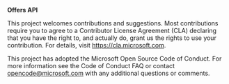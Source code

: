 **Offers API**

This project welcomes contributions and suggestions. Most contributions require you to agree to a Contributor License Agreement (CLA) declaring that you have the right to, and actually do, grant us the rights to use your contribution. For details, visit https://cla.microsoft.com.

This project has adopted the Microsoft Open Source Code of Conduct. For more information see the Code of Conduct FAQ or contact opencode@microsoft.com with any additional questions or comments.
